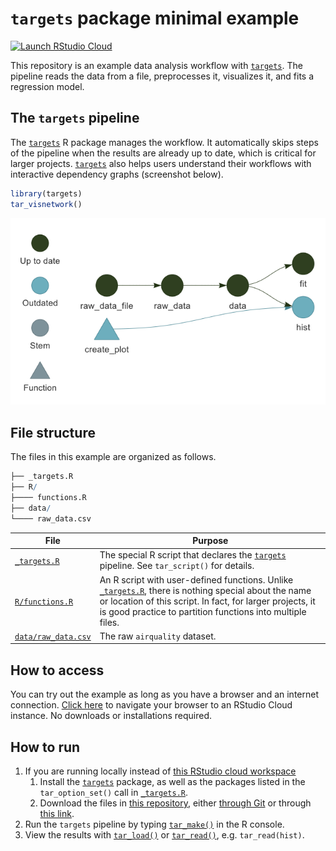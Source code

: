 
# `targets` package minimal example

[![Launch RStudio
Cloud](https://img.shields.io/badge/RStudio-Cloud-blue)](https://rstudio.cloud/project/1430691)

This repository is an example data analysis workflow with
[`targets`](https://github.com/wlandau/targets). The pipeline reads the
data from a file, preprocesses it, visualizes it, and fits a regression
model.

## The `targets` pipeline

The [`targets`](https://github.com/wlandau/targets) R package manages
the workflow. It automatically skips steps of the pipeline when the
results are already up to date, which is critical for larger projects.
[`targets`](https://github.com/wlandau/targets) also helps users
understand their workflows with interactive dependency graphs
(screenshot below).

``` r
library(targets)
tar_visnetwork()
```

![](./images/graph.png)

## File structure

The files in this example are organized as follows.

``` r
├── _targets.R
├── R/
├──── functions.R
├── data/
└──── raw_data.csv
```

| File                                                                                          | Purpose                                                                                                                                                                                                                                                                                            |
| --------------------------------------------------------------------------------------------- | -------------------------------------------------------------------------------------------------------------------------------------------------------------------------------------------------------------------------------------------------------------------------------------------------- |
| [`_targets.R`](https://github.com/wlandau/targets-minimal/blob/main/_targets.R)               | The special R script that declares the [`targets`](https://github.com/wlandau/targets) pipeline. See `tar_script()` for details.                                                                                                                                                                   |
| [`R/functions.R`](https://github.com/wlandau/targets-minimal/blob/main/R/functions.R)         | An R script with user-defined functions. Unlike [`_targets.R`](https://github.com/wlandau/targets-minimal/blob/main/_targets.R), there is nothing special about the name or location of this script. In fact, for larger projects, it is good practice to partition functions into multiple files. |
| [`data/raw_data.csv`](https://github.com/wlandau/targets-minimal/blob/main/data/raw_data.csv) | The raw `airquality` dataset.                                                                                                                                                                                                                                                                      |

## How to access

You can try out the example as long as you have a browser and an
internet connection. [Click here](https://rstudio.cloud/project/1430691)
to navigate your browser to an RStudio Cloud instance. No downloads or
installations required.

## How to run

1.  If you are running locally instead of [this RStudio cloud
    workspace](https://rstudio.cloud/project/1430691)
    1.  Install the [`targets`](https://github.com/wlandau/targets)
        package, as well as the packages listed in the
        `tar_option_set()` call in
        [`_targets.R`](https://github.com/wlandau/targets-minimal/blob/main/_targets.R).
    2.  Download the files in [this
        repository](https://github.com/wlandau/targets-minimal), either
        [through
        Git](https://happygitwithr.com/existing-github-first.html#new-rstudio-project-via-git-clone)
        or through [this
        link](https://github.com/wlandau/targets-minimal/archive/main.zip).
2.  Run the `targets` pipeline by typing
    [`tar_make()`](https://wlandau.github.io/targets/reference/tar_make.html)
    in the R console.
3.  View the results with
    [`tar_load()`](https://wlandau.github.io/targets/reference/tar_load.html)
    or
    [`tar_read()`](https://wlandau.github.io/targets/reference/tar_read.html),
    e.g. `tar_read(hist)`.
